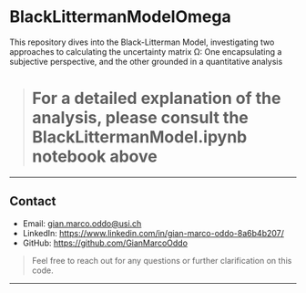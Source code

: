 # BlackLittermanModelOmega
This repository dives into the Black-Litterman Model, investigating two approaches to calculating the uncertainty matrix Ω: One encapsulating a subjective perspective, and the other grounded in a quantitative analysis


> # For a detailed explanation of the analysis, please consult the BlackLittermanModel.ipynb notebook above

---
## Contact

- Email: gian.marco.oddo@usi.ch
- LinkedIn: https://www.linkedin.com/in/gian-marco-oddo-8a6b4b207/
- GitHub: https://github.com/GianMarcoOddo
> Feel free to reach out for any questions or further clarification on this code.
---
